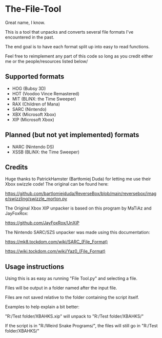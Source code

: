 # The-File-Tool
Great name, I know. 

This is a tool that unpacks and converts several file formats I've encountered in the past. 

The end goal is to have each format split up into easy to read functions. 


Feel free to reimplement any part of this code so long as you credit either me or the people/resources listed below/

## Supported formats
- HOG (Bubsy 3D)
- HOT (Voodoo Vince Remastered)
- MIT (BLiNX: the Time Sweeper)
- RAX (Children of Mana)
- SARC (Nintendo)
- XBX (Microsoft Xbox)
- XIP (Microsoft Xbox)

## Planned (but not yet implemented) formats
- NARC (Nintendo DS)
- XSSB (BLiNX: the Time Sweeper)

## Credits
Huge thanks to PatrickHamster (Bartłomiej Duda) for letting me use their Xbox swizzle code! The original can be found here:

https://github.com/bartlomiejduda/ReverseBox/blob/main/reversebox/image/swizzling/swizzle_morton.py


The Original Xbox XIP unpacker is based on this program by MaTiAz and JayFoxRox:

https://github.com/JayFoxRox/UnXiP


The Nintendo SARC/SZS unpacker was made using this documentation:

https://mk8.tockdom.com/wiki/SARC_(File_Format)

https://wiki.tockdom.com/wiki/Yaz0_(File_Format)


## Usage instructions
Using this is as easy as running "File Tool.py" and selecting a file.

Files will be output in a folder named after the input file. 

Files are not saved relative to the folder containing the script itself.



Examples to help explain a bit better:

"R:/Test folder/XBAHKS.xip" will unpack to "R:/Test folder/XBAHKS/"

If the script is in "R:/Weird Snake Programs/", the files will still go in "R:/Test folder/XBAHKS/"
